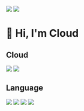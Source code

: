 <img src="https://img.shields.io/badge/YeongJo Jang-000000?style=flat-square&logo=Presto&logoColor=white">  <img src="https://img.shields.io/badge/ww3690vv@gmail.com-EA4335?style=flat-square&logo=Gmail&logoColor=white">
# 👋 Hi, I'm Cloud 

## Cloud
<img src="https://img.shields.io/badge/AWS-FF9900?style=flat-square&logo=Amazon AWS&logoColor=white">  <img src="https://img.shields.io/badge/NaverCloud-03C75A?style=flat-square&logo=Naver&logoColor=white">

## Language
<img src="https://img.shields.io/badge/C-A8B9CC?style=flat-square&logo=C&logoColor=white">  <img src="https://img.shields.io/badge/C++-00599C?style=flat-square&logo=C&logoColor=white">  <img src="https://img.shields.io/badge/Python-3776AB?style=flat-square&logo=Python&logoColor=white">  <img src="https://img.shields.io/badge/Node.js-339933?style=flat-square&logo=Node.js&logoColor=white">

<!--
**YeongJJo/YeongJJo** is a ✨ _special_ ✨ repository because its `README.md` (this file) appears on your GitHub profile.

Here are some ideas to get you started:

- 🔭 I’m currently working on ...
- 🌱 I’m currently learning ...
- 👯 I’m looking to collaborate on ...
- 🤔 I’m looking for help with ...
- 💬 Ask me about ...
- 📫 How to reach me: ...
- 😄 Pronouns: ...
- ⚡ Fun fact: ...
-->
